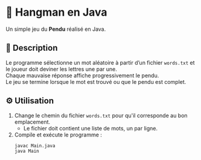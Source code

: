 # 🎯 Hangman en Java

Un simple jeu du **Pendu** réalisé en Java.

## 🧩 Description

Le programme sélectionne un mot aléatoire à partir d’un fichier `words.txt` et le joueur doit deviner les lettres une par une.  
Chaque mauvaise réponse affiche progressivement le pendu.  
Le jeu se termine lorsque le mot est trouvé ou que le pendu est complet.

## ⚙️ Utilisation

1. Change le chemin du fichier `words.txt`  pour qu'il corresponde au bon emplacement.
   - Le fichier doit contient une liste de mots, un par ligne.
2. Compile et exécute le programme :
   ```bash
   javac Main.java
   java Main
  ```
